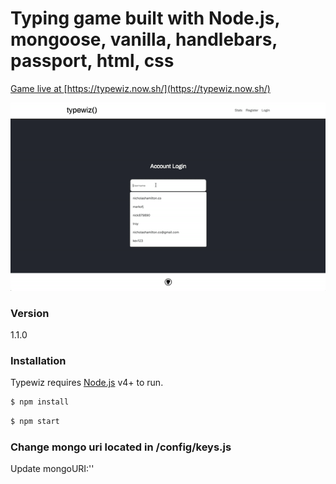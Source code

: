 # Typing game built with Node.js, mongoose, vanilla, handlebars, passport, html, css

[Game live at ](https://typewiz.now.sh/) [https://typewiz.now.sh/](https://typewiz.now.sh/)

![](./public/gfx/typewiz.gif)

### Version
1.1.0

### Installation

Typewiz requires [Node.js](https://nodejs.org/) v4+ to run.

```sh
$ npm install
```

```sh
$ npm start
```

### Change mongo uri located in /config/keys.js 
Update mongoURI:''
